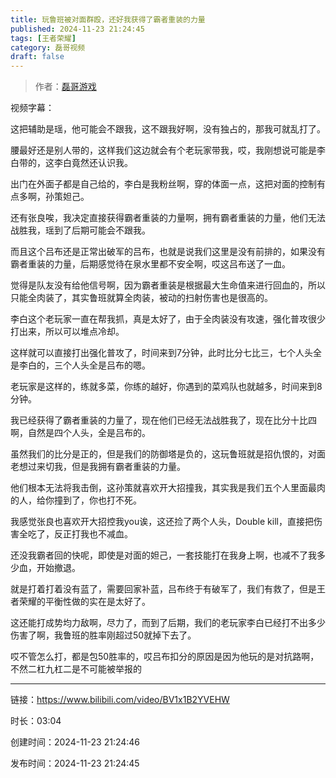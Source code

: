 ```yaml
---
title: 玩鲁班被对面群殴，还好我获得了霸者重装的力量
published: 2024-11-23 21:24:45
tags: [王者荣耀]
category: 磊哥视频
draft: false
---
```



> 作者：[磊哥游戏](https://space.bilibili.com/268941858?spm_id_from=333.788.upinfo.head.click)

视频字幕：

这把辅助是瑶，他可能会不跟我，这不跟我好啊，没有独占的，那我可就乱打了。

腰最好还是别人带的，这样我们这边就会有个老玩家带我，哎，我刚想说可能是李白带的，这李白竟然还认识我。

出门在外面子都是自己给的，李白是我粉丝啊，穿的体面一点，这把对面的控制有点多啊，孙策妲己。

还有张良唉，我决定直接获得霸者重装的力量啊，拥有霸者重装的力量，他们无法战胜我，瑶到了后期可能会不跟我。

而且这个吕布还是正常出破军的吕布，也就是说我们这里是没有前排的，如果没有霸者重装的力量，后期感觉待在泉水里都不安全啊，哎这吕布送了一血。

觉得是队友没有给他信号啊，因为霸者重装是根据最大生命值来进行回血的，所以只能全肉装了，其实鲁班就算全肉装，被动的扫射伤害也是很高的。

李白这个老玩家一直在帮我抓，真是太好了，由于全肉装没有攻速，强化普攻很少打出来，所以可以堆点冷却。

这样就可以直接打出强化普攻了，时间来到7分钟，此时比分七比三，七个人头全是李白的，三个人头全是吕布的嗯。

老玩家是这样的，练就多菜，你练的越好，你遇到的菜鸡队也就越多，时间来到8分钟。

我已经获得了霸者重装的力量了，现在他们已经无法战胜我了，现在比分十比四啊，自然是四个人头，全是吕布的。

虽然我们的比分是正的，但是我们的防御塔是负的，这玩鲁班就是招仇恨的，对面老想过来切我，但是我拥有霸者重装的力量。

他们根本无法将我击倒，这孙策就喜欢开大招撞我，其实我是我们五个人里面最肉的人，给你撞到了，你也打不死。

我感觉张良也喜欢开大招控我you诶，这还捡了两个人头，Double kill，直接把伤害全吃了，反正打我也不减血。

还没我霸者回的快呢，即使是对面的妲己，一套技能打在我身上啊，也减不了我多少血，开始撤退。

就是打着打着没有蓝了，需要回家补蓝，吕布终于有破军了，我们有救了，但是王者荣耀的平衡性做的实在是太好了。

这还能打成势均力敌啊，尽力了，而到了后期，我们的老玩家李白已经打不出多少伤害了啊，我鲁班的胜率刚超过50就掉下去了。

哎不管怎么打，都是包50胜率的，哎吕布扣分的原因是因为他玩的是对抗路啊，不然二杠九杠二是不可能被举报的

---


链接：https://www.bilibili.com/video/BV1x1B2YVEHW



时长：03:04

创建时间：2024-11-23 21:24:46

发布时间：2024-11-23 21:24:45
